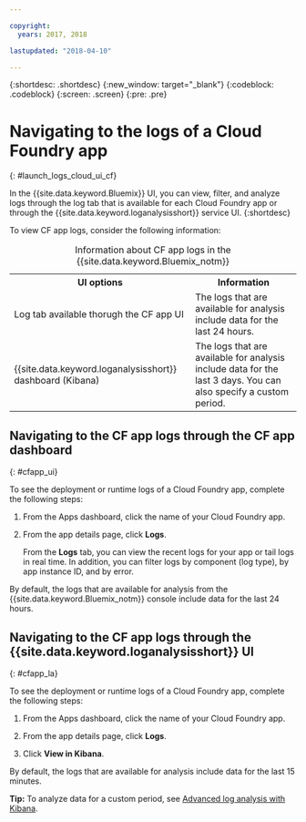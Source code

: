 ```yaml
---

copyright:
  years: 2017, 2018

lastupdated: "2018-04-10"

---
```



{:shortdesc: .shortdesc}
{:new_window: target="_blank"}
{:codeblock: .codeblock}
{:screen: .screen}
{:pre: .pre}

# Navigating to the logs of a Cloud Foundry app
{: #launch_logs_cloud_ui_cf}

In the {{site.data.keyword.Bluemix}} UI, you can view, filter, and analyze logs through the log tab that is available for each Cloud Foundry app or through the {{site.data.keyword.loganalysisshort}} service UI.
{:shortdesc}

To view CF app logs, consider the following information: 

<table>
  <caption>Information about CF app logs in the {{site.data.keyword.Bluemix_notm}}</caption>
  <tr>
    <th>UI options</th>
    <th>Information</th>
  </tr>
  <tr>
    <td>Log tab available thorugh the CF app UI </td>
    <td>The logs that are available for analysis include data for the last 24 hours.</td>
  </tr>
  <tr>
    <td>{{site.data.keyword.loganalysisshort}} dashboard (Kibana)</td>
    <td>The logs that are available for analysis include data for the last 3 days. You can also specify a custom period.</td>
  </tr>
</table>


## Navigating to the CF app logs through the CF app dashboard 
{: #cfapp_ui}

To see the deployment or runtime logs of a Cloud Foundry app, complete the following steps:

1. From the Apps dashboard, click the name of your Cloud Foundry app. 
    
2. From the app details page, click **Logs**.
    
    From the **Logs** tab, you can view the recent logs for your app or tail logs in real time. In addition, you can filter logs by component (log type), by app instance ID, and by error.
    
By default, the logs that are available for analysis from the {{site.data.keyword.Bluemix_notm}} console include data for the last 24 hours.


## Navigating to the CF app logs through the {{site.data.keyword.loganalysisshort}} UI 
{: #cfapp_la}

To see the deployment or runtime logs of a Cloud Foundry app, complete the following steps:

1. From the Apps dashboard, click the name of your Cloud Foundry app. 
    
2. From the app details page, click **Logs**.
    
3. Click **View in Kibana**.

By default, the logs that are available for analysis include data for the last 15 minutes.

**Tip:** To analyze data for a custom period, see [Advanced log analysis with Kibana](/docs/services/CloudLogAnalysis/kibana/analyzing_logs_Kibana.html#analyzing_logs_Kibana). 


